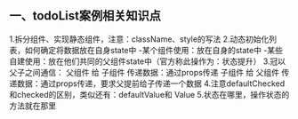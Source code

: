 ## 一、todoList案例相关知识点
  1.拆分组件、实现静态组件，注意：className、style的写法
  2.动态初始化列表，如何确定将数据放在自身state中
    -某个组件使用：放在自身的state中
    -某些自建使用：放在他们共同的父组件state中（官方称此操作为：状态提升）
  3.冠以父子之间通信：
    父组件 给 子组件 传递数据：通过props传递
    子组件 给 父组件 传递数据：通过props传递，要求父提前给子传递一个数据
  4.注意defaultChecked和checked的区别，类似还有：defaultValue和   Value
  5.状态在哪里，操作状态的方法就在那里

